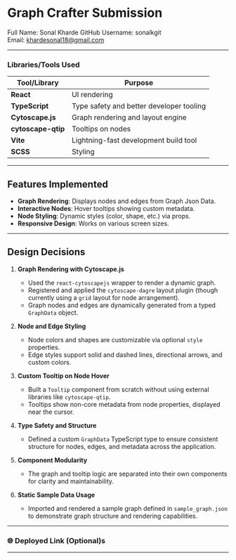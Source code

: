 # Graph Crafter Submission

Full Name: Sonal Kharde
GitHub Username: sonalkgit  
Email: khardesonal18@gmail.com

------------------------------------------------------------------------------------------

### Libraries/Tools Used
| Tool/Library          | Purpose                                   |
|-----------------------|-------------------------------------------|
| **React**             | UI rendering                              |
| **TypeScript**        | Type safety and better developer tooling  |
| **Cytoscape.js**      | Graph rendering and layout engine         |
| **cytoscape-qtip**    | Tooltips on nodes                         |
| **Vite**              | Lightning-fast development build tool     |
| **SCSS**              | Styling                                   |

------------------------------------------------------------------------------------------

## Features Implemented

- **Graph Rendering**: Displays nodes and edges from Graph Json Data.
- **Interactive Nodes**: Hover tooltips showing custom metadata.
- **Node Styling**: Dynamic styles (color, shape, etc.) via props.
- **Responsive Design**: Works on various screen sizes.

-----------------------------------------------------------------------------------------

## Design Decisions

1. **Graph Rendering with Cytoscape.js**  
   - Used the `react-cytoscapejs` wrapper to render a dynamic graph.
   - Registered and applied the `cytoscape-dagre` layout plugin (though currently using a `grid` layout for node arrangement).
   - Graph nodes and edges are dynamically generated from a typed `GraphData` object.

2. **Node and Edge Styling**  
   - Node colors and shapes are customizable via optional `style` properties.
   - Edge styles support solid and dashed lines, directional arrows, and custom colors.

3. **Custom Tooltip on Node Hover**  
   - Built a `Tooltip` component from scratch without using external libraries like `cytoscape-qtip`.
   - Tooltips show non-core metadata from node properties, displayed near the cursor.

4. **Type Safety and Structure**  
   - Defined a custom `GraphData` TypeScript type to ensure consistent structure for nodes, edges, and metadata across the application.

5. **Component Modularity**  
   - The graph and tooltip logic are separated into their own components for clarity and maintainability.

6. **Static Sample Data Usage**  
   - Imported and rendered a sample graph defined in `sample_graph.json` to demonstrate graph structure and rendering capabilities.


-------------------------------------------------------------------------------------------------

### 🌐 Deployed Link (Optional)s

--------------------------------------------------------------------------------------------------

